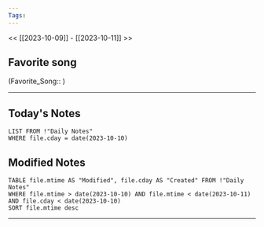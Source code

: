 ```yaml
---
Tags:
---
```

<< [[2023-10-09]] - [[2023-10-11]] >>
## Favorite song
(Favorite_Song:: )

___
## Today's Notes
```dataview
LIST FROM !"Daily Notes"
WHERE file.cday = date(2023-10-10)
```
## Modified Notes
```dataview
TABLE file.mtime AS "Modified", file.cday AS "Created" FROM !"Daily Notes" 
WHERE file.mtime > date(2023-10-10) AND file.mtime < date(2023-10-11) AND file.cday < date(2023-10-10)
SORT file.mtime desc
```
___
